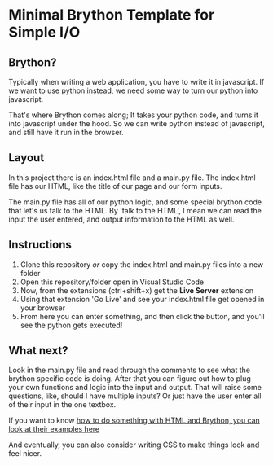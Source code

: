 # Minimal Brython Template for Simple I/O

## Brython?
Typically when writing a web application, you have to write it in javascript.
If we want to use python instead, we need some way to turn our python into javascript.

That's where Brython comes along; It takes your python code, and turns it into javascript under the hood.
So we can write python instead of javascript, and still have it run in the browser.

## Layout
In this project there is an index.html file and a main.py file.
The index.html file has our HTML, like the title of our page and our form inputs.

The main.py file has all of our python logic, and some special brython code that let's us talk to the HTML.
By 'talk to the HTML', I mean we can read the input the user entered, and output information to the HTML as well.

## Instructions
1. Clone this repository _or_ copy the index.html and main.py files into a new folder
2. Open this repository/folder open in Visual Studio Code
3. Now, from the extensions (ctrl+shift+x) get the **Live Server** extension
4. Using that extension 'Go Live' and see your index.html file get opened in your browser
5. From here you can enter something, and then click the button, and you'll see the python gets executed!

## What next?
Look in the main.py file and read through the comments to see what the brython specific code is doing.
After that you can figure out how to plug your own functions and logic into the input and output.
That will raise some questions, like, should I have multiple inputs? Or just have the user enter all of their input in the one textbox.

If you want to know [how to do something with HTML and Brython, you can look at their examples here](https://brython.info/demo.html?lang=en#)

And eventually, you can also consider writing CSS to make things look and feel nicer.